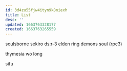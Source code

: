 ```yaml
---
id: 3d4zu55fjw4ityn9k8niexh
title: List
desc: ''
updated: 1663763328177
created: 1663763265559
---
```


soulsborne
  sekiro
  ds:r-3
  elden ring
  demons soul (rpc3)

  thymesia
  wo long

  sifu